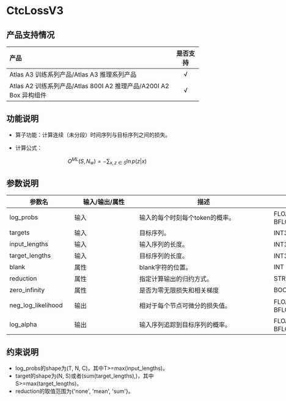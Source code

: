 # CtcLossV3

## 产品支持情况

|产品             |  是否支持  |
|:-------------------------|:----------:|
|  Atlas A3 训练系列产品/Atlas A3 推理系列产品   |     √    |
|  Atlas A2 训练系列产品/Atlas 800I A2 推理产品/A200I A2 Box 异构组件     |     √    |

## 功能说明

- 算子功能：计算连续（未分段）时间序列与目标序列之间的损失。
- 计算公式：

  $$
  O^{ML}(S,N_w) = - \sum_{x,z\in S} {\ln{p(z|x)}}
  $$

## 参数说明

<table style="undefined;table-layout: fixed; width: 1005px"><colgroup>
  <col style="width: 170px">
  <col style="width: 170px">
  <col style="width: 352px">
  <col style="width: 213px">
  <col style="width: 100px">
  </colgroup>
  <thead>
    <tr>
      <th>参数名</th>
      <th>输入/输出/属性</th>
      <th>描述</th>
      <th>数据类型</th>
      <th>数据格式</th>
    </tr></thead>
  <tbody>
    <tr>
      <td>log_probs</td>
      <td>输入</td>
      <td>输入的每个时刻每个token的概率。</td>
      <td>FLOAT16、FLOAT32、BFLOAT16</td>
      <td>ND</td>
    </tr>
    <tr>
      <td>targets</td>
      <td>输入</td>
      <td>目标序列。</td>
      <td>INT32、INT64</td>
      <td>ND</td>
    </tr>
    <tr>
      <td>input_lengths</td>
      <td>输入</td>
      <td>输入序列的长度。</td>
      <td>INT32、INT64</td>
      <td>ND</td>
    </tr>
    <tr>
      <td>target_lengths</td>
      <td>输入</td>
      <td>目标序列的长度。</td>
      <td>INT32、INT64</td>
      <td>ND</td>
    </tr>
    <tr>
      <td>blank</td>
      <td>属性</td>
      <td>blank字符的位置。</td>
      <td>INT</td>
      <td>-</td>
    </tr>
    <tr>
      <td>reduction</td>
      <td>属性</td>
      <td>指定计算输出的归约方式。</td>
      <td>STRING</td>
      <td>-</td>
    </tr>
    <tr>
      <td>zero_infinity</td>
      <td>属性</td>
      <td>是否为零无限损失和相关梯度</td>
      <td>BOOL</td>
      <td>-</td>
    </tr>
    <tr>
      <td>neg_log_likelihood</td>
      <td>输出</td>
      <td>相对于每个节点可微分的损失值。</td>
      <td>FLOAT16、FLOAT32、BFLOAT16</td>
      <td>ND</td>
    </tr>
    <tr>
      <td>log_alpha</td>
      <td>输出</td>
      <td>输入序列追踪到目标序列的概率。</td>
      <td>FLOAT16、FLOAT32、BFLOAT16</td>
      <td>ND</td>
    </tr>
  </tbody></table>

## 约束说明

* log_probs的shape为(T, N, C)，其中T>=max(input_lengths)。
* target的shape为(N, S)或者(sum(target_lengths),)，其中S>=max(target_lengths)。
* reduction的取值范围为{'none', 'mean', 'sum'}。

